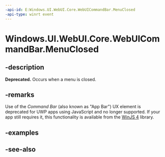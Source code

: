 ```yaml
---
-api-id: E:Windows.UI.WebUI.Core.WebUICommandBar.MenuClosed
-api-type: winrt event
---
```


<!-- Event syntax
public event Windows.UI.WebUI.Core.MenuClosedEventHandler MenuClosed
-->

# Windows.UI.WebUI.Core.WebUICommandBar.MenuClosed

## -description
**Deprecated.** Occurs when a menu is closed.

## -remarks
Use of the *Command Bar* (also known as "App Bar") UX element is deprecated for UWP apps using JavaScript and no longer supported.
If your app still requires it, this functionality is available from the [WinJS 4](http://try.buildwinjs.com/#get) library.

## -examples

## -see-also
